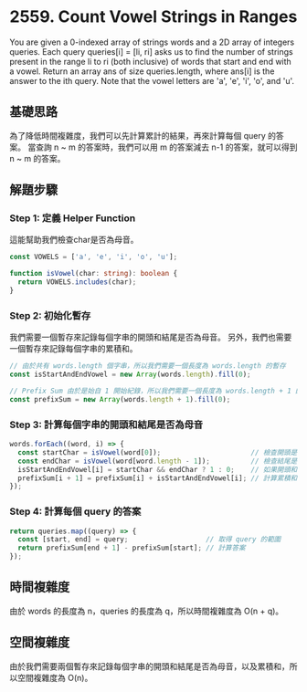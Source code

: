 # 2559. Count Vowel Strings in Ranges
You are given a 0-indexed array of strings words and a 2D array of integers queries.
Each query queries[i] = [li, ri] asks us to find the number of strings present in the range li to ri (both inclusive) of words that start and end with a vowel.
Return an array ans of size queries.length, where ans[i] is the answer to the ith query.
Note that the vowel letters are 'a', 'e', 'i', 'o', and 'u'.

## 基礎思路
為了降低時間複雜度，我們可以先計算累計的結果，再來計算每個 query 的答案。
當查詢 n ~ m 的答案時，我們可以用 m 的答案減去 n-1 的答案，就可以得到 n ~ m 的答案。

## 解題步驟

### Step 1: 定義 Helper Function

這能幫助我們檢查char是否為母音。
```ts
const VOWELS = ['a', 'e', 'i', 'o', 'u'];

function isVowel(char: string): boolean {
  return VOWELS.includes(char);
}
```

### Step 2: 初始化暫存

我們需要一個暫存來記錄每個字串的開頭和結尾是否為母音。
另外，我們也需要一個暫存來記錄每個字串的累積和。
```ts
// 由於共有 words.length 個字串，所以我們需要一個長度為 words.length 的暫存
const isStartAndEndVowel = new Array(words.length).fill(0);

// Prefix Sum 由於是始自 1 開始紀錄，所以我們需要一個長度為 words.length + 1 的暫存
const prefixSum = new Array(words.length + 1).fill(0);
```

### Step 3: 計算每個字串的開頭和結尾是否為母音

```ts
words.forEach((word, i) => {
  const startChar = isVowel(word[0]);                      // 檢查開頭是否為母音
  const endChar = isVowel(word[word.length - 1]);          // 檢查結尾是否為母音
  isStartAndEndVowel[i] = startChar && endChar ? 1 : 0;    // 如果開頭和結尾都是母音，則為 1，否則為 0
  prefixSum[i + 1] = prefixSum[i] + isStartAndEndVowel[i]; // 計算累積和
});
```

### Step 4: 計算每個 query 的答案

```ts
return queries.map((query) => {
  const [start, end] = query;                   // 取得 query 的範圍
  return prefixSum[end + 1] - prefixSum[start]; // 計算答案
});
```

## 時間複雜度
由於 words 的長度為 n，queries 的長度為 q，所以時間複雜度為 O(n + q)。

## 空間複雜度
由於我們需要兩個暫存來記錄每個字串的開頭和結尾是否為母音，以及累積和，所以空間複雜度為 O(n)。
